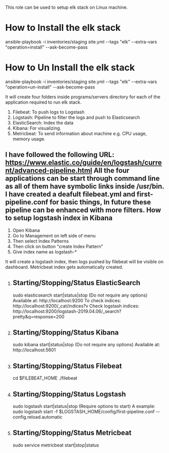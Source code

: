 This role can be used to setup elk stack on Linux machine.

How to Install the elk stack
============================
ansible-playbook -i inventories/staging site.yml  --tags "elk" --extra-vars "operation=install" --ask-become-pass

How to Un Install the elk stack
===============================
ansible-playbook -i inventories/staging site.yml  --tags "elk" --extra-vars "operation=un-install" --ask-become-pass

It will create four folders inside programs/servers directory for each of the application required to run elk stack.

1. Filebeat: To push logs to Logstash
2. Logstash: Pipeline to filter the logs and push to Elasticsearch
3. ElasticSearch: Index the data
4. Kibana: For visualizing.
5. Metricbeat: To send information about machine e.g. CPU usage, memory usage.

I have followed the following URL: https://www.elastic.co/guide/en/logstash/current/advanced-pipeline.html
All the four applications can be start through command line as all of them have symbolic links inside /usr/bin. I have created a deafult filebeat.yml and first-pipeline.conf
for basic things, In future these pipeline can be enhanced with more filters.
How to setup logstash index in Kibana
-------------------------------------
1. Open Kibana
2. Go to Management on left side of menu
3. Then select Index Patterns
4. Then click on button "create Index Pattern"
5. Give index name as logstash-*

It will create a logstash index, then logs pushed by filebeat will be visible on dashboard. Metricbeat index gets automatically created.

1. Starting/Stopping/Status ElasticSearch
   --------------------------------------
   sudo elasticsearch start|status|stop (Do not require any options)
   Available at: http://localhost:9200
   To check indices: http://localhost:9200/_cat/indices?v
   Check logstash indices: http://localhost:9200/logstash-2019.04.06/_search?pretty&q=response=200

2. Starting/Stopping/Status Kibana
   --------------------------------------
   sudo kibana start|status|stop (Do not require any options)
   Available at: http://localhost:5601

3. Starting/Stopping/Status Filebeat
   --------------------------------------
   cd $FILEBEAT_HOME
   ./filebeat

4. Starting/Stopping/Status Logstash
   --------------------------------------
   sudo logstash start|status|stop (Require options to start)
   A example: sudo logstash start -f $LOGSTASH_HOME/config/first-pipeline.conf --config.reload.automatic

5. Starting/Stopping/Status Metricbeat
   --------------------------------------
   sudo service metricbeat start|stop|status